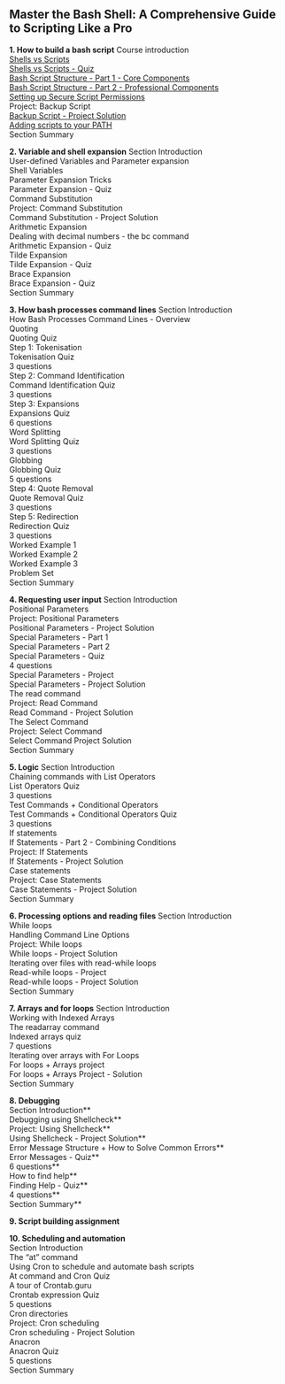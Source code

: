 ## Master the Bash Shell: A Comprehensive Guide to Scripting Like a Pro

**1. How to build a bash script**
Course introduction<br>
[Shells vs Scripts](https://github.com/IsGameliel/Master-the-Bash-Shell-A-Comprehensive-Guide-to-Scripting-Like-a-Pro/blob/main/How%20to%20build%20a%20bash%20script/ShellScripts.md)<br>
[Shells vs Scripts - Quiz](https://github.com/IsGameliel/Master-the-Bash-Shell-A-Comprehensive-Guide-to-Scripting-Like-a-Pro/blob/main/How%20to%20build%20a%20bash%20script/ShellScripts.md)<br>
[Bash Script Structure - Part 1 - Core Components](https://github.com/IsGameliel/Master-the-Bash-Shell-A-Comprehensive-Guide-to-Scripting-Like-a-Pro/blob/main/How%20to%20build%20a%20bash%20script/bash_structure_core_components.md)<br>
[Bash Script Structure - Part 2 - Professional Components](https://github.com/IsGameliel/Master-the-Bash-Shell-A-Comprehensive-Guide-to-Scripting-Like-a-Pro/blob/main/How%20to%20build%20a%20bash%20script/bash_structure_professional_components.md)<br>
[Setting up Secure Script Permissions](https://github.com/IsGameliel/Master-the-Bash-Shell-A-Comprehensive-Guide-to-Scripting-Like-a-Pro/blob/main/How%20to%20build%20a%20bash%20script/Setting_up%20_Secure_Script_Permissions.md)<br>
Project: Backup Script<br>
[Backup Script - Project Solution](https://github.com/IsGameliel/Master-the-Bash-Shell-A-Comprehensive-Guide-to-Scripting-Like-a-Pro/blob/main/How%20to%20build%20a%20bash%20script/backup_script.md)<br>
[Adding scripts to your PATH](https://github.com/IsGameliel/Master-the-Bash-Shell-A-Comprehensive-Guide-to-Scripting-Like-a-Pro/blob/main/How%20to%20build%20a%20bash%20script/adding_script_to_path.md)<br>
Section Summary<br>

**2. Variable and shell expansion**
Section Introduction<br>
User-defined Variables and Parameter expansion<br>
Shell Variables<br>
Parameter Expansion Tricks<br>
Parameter Expansion - Quiz<br>
Command Substitution<br>
Project: Command Substitution<br>
Command Substitution - Project Solution<br>
Arithmetic Expansion<br>
Dealing with decimal numbers - the bc command<br>
Arithmetic Expansion - Quiz<br>
Tilde Expansion<br>
Tilde Expansion - Quiz<br>
Brace Expansion<br>
Brace Expansion - Quiz<br>
Section Summary<br>



**3. How bash processes command lines**
Section Introduction<br>
How Bash Processes Command Lines - Overview<br>
Quoting<br>
Quoting Quiz<br>
Step 1: Tokenisation<br>
Tokenisation Quiz<br>
3 questions<br>
Step 2: Command Identification<br>
Command Identification Quiz<br>
3 questions<br>
Step 3: Expansions<br>
Expansions Quiz<br>
6 questions<br>
Word Splitting<br>
Word Splitting Quiz<br>
3 questions<br>
Globbing<br>
Globbing Quiz<br>
5 questions<br>
Step 4: Quote Removal<br>
Quote Removal Quiz<br>
3 questions<br>
Step 5: Redirection<br>
Redirection Quiz<br>
3 questions<br>
Worked Example 1<br>
Worked Example 2<br>
Worked Example 3<br>
Problem Set<br>
Section Summary<br>

**4. Requesting user input**
Section Introduction<br>
Positional Parameters<br>
Project: Positional Parameters<br>
Positional Parameters - Project Solution<br>
Special Parameters - Part 1<br>
Special Parameters - Part 2<br>
Special Parameters - Quiz<br>
4 questions<br>
Special Parameters - Project<br>
Special Parameters - Project Solution<br>
The read command<br>
Project: Read Command<br>
Read Command - Project Solution<br>
The Select Command<br>
Project: Select Command<br>
Select Command Project Solution<br>
Section Summary<br>

**5. Logic**
Section Introduction<br>
Chaining commands with List Operators<br>
List Operators Quiz<br>
3 questions<br>
Test Commands + Conditional Operators<br>
Test Commands + Conditional Operators Quiz<br>
3 questions<br>
If statements<br>
If Statements - Part 2 - Combining Conditions<br>
Project: If Statements<br>
If Statements - Project Solution<br>
Case statements<br>
Project: Case Statements<br>
Case Statements - Project Solution<br>
Section Summary<br>

**6. Processing options and reading files**
Section Introduction<br>
While loops<br>
Handling Command Line Options<br>
Project: While loops<br>
While loops - Project Solution<br>
Iterating over files with read-while loops<br>
Read-while loops - Project<br>
Read-while loops - Project Solution<br>
Section Summary<br>

**7. Arrays and for loops**
Section Introduction<br>
Working with Indexed Arrays<br>
The readarray command<br>
Indexed arrays quiz<br>
7 questions<br>
Iterating over arrays with For Loops<br>
For loops + Arrays project<br>
For loops + Arrays Project - Solution<br>
Section Summary<br>

**8. Debugging**<br>
Section Introduction**<br>
Debugging using Shellcheck**<br>
Project: Using Shellcheck**<br>
Using Shellcheck - Project Solution**<br>
Error Message Structure + How to Solve Common Errors**<br>
Error Messages - Quiz**<br>
6 questions**<br>
How to find help**<br>
Finding Help - Quiz**<br>
4 questions**<br>
Section Summary**<br>

**9. Script building assignment**<br>

**10. Scheduling and automation**<br>
Section Introduction<br>
The “at” command<br>
Using Cron to schedule and automate bash scripts<br>
At command and Cron Quiz<br>
A tour of Crontab.guru<br>
Crontab expression Quiz<br>
5 questions<br>
Cron directories<br>
Project: Cron scheduling<br>
Cron scheduling - Project Solution<br>
Anacron<br>
Anacron Quiz<br>
5 questions<br>
Section Summary<br>
